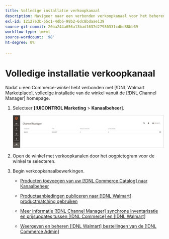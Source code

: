 ```yaml
---
title: Volledige installatie verkoopkanaal
description: Navigeer naar een verbonden verkoopkanaal voor het beheren van de weergave en het beheren van productaanbiedingen, voorraad- en prijsupdates en het volgen van bestellingen
exl-id: 12127e3b-55c1-4db6-98b2-6dc8bdaae139
source-git-commit: 20ba244a656a13bad1637d27980331cdbd88bb69
workflow-type: tm+mt
source-wordcount: '98'
ht-degree: 0%

---
```


# Volledige installatie verkoopkanaal

Nadat u een Commerce-winkel hebt verbonden met [!DNL Walmart Marketplace], volledige installatie van de winkel vanuit de [!DNL Channel Manager] homepage.

1. Selecteer **[!UICONTROL Marketing** > **Kanaalbeheer**].

   ![Kanaalbeheerwinkels beheren](assets/channel-manager-setup-first-store.png)

1. Open de winkel met verkoopkanalen door het oogpictogram voor de winkel te selecteren.

1. Begin verkoopkanaalbewerkingen.

   - [Producten toevoegen van uw [!DNL Commerce Catalog] naar Kanaalbeheer](add-products-to-channel-store.md)

   - [Productaanbiedingen publiceren naar [!DNL Walmart] productmatching gebruiken](publish-listings-to-marketplace.md)

   - [Meer informatie [!DNL Channel Manager] synchrone inventarisatie en prijsupdates tussen [!DNL Commerce] en [!DNL Walmart]](inventory-and-price-updates.md)

   - [Weergeven en beheren [!DNL Walmart] bestellingen van de [!DNL Commerce Admin]](manage-orders.md)
